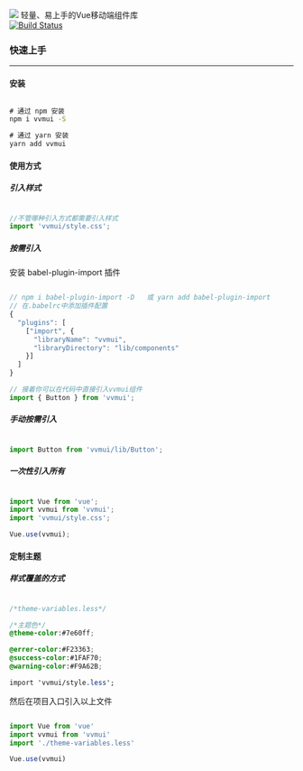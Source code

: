 <!--
 * @Author: Fone丶峰
 * @Date: 2019-10-22 11:32:29
 * @LastEditors: Fone丶峰
 * @LastEditTime: 2020-04-24 09:51:16
 * @Description: msg
 * @Email: qinrifeng@163.com
 * @Github: https://github.com/FoneQinrf
 -->
![](https://foneqinrf.github.io/vvmui/static/logo.png)
轻量、易上手的Vue移动端组件库  
[![Build Status](https://www.travis-ci.org/FoneQinrf/vvmui.svg?branch=master)](https://www.travis-ci.org/FoneQinrf/vvmui)  
### 快速上手
---
#### 安装
``` cmd

# 通过 npm 安装
npm i vvmui -S

# 通过 yarn 安装
yarn add vvmui

```
#### 使用方式
##### 引入样式
```javascript

//不管哪种引入方式都需要引入样式
import 'vvmui/style.css';

```
##### 按需引入
安装 babel-plugin-import 插件     
``` javascript

// npm i babel-plugin-import -D   或 yarn add babel-plugin-import 
// 在.babelrc中添加插件配置
{
  "plugins": [
    ["import", {
      "libraryName": "vvmui", 
      "libraryDirectory": "lib/components"
    }]
  ]
}

// 接着你可以在代码中直接引入vvmui组件
import { Button } from 'vvmui';

```
##### 手动按需引入
``` javascript

import Button from 'vvmui/lib/Button';

```
##### 一次性引入所有
``` javascript

import Vue from 'vue';
import vvmui from 'vvmui';
import 'vvmui/style.css';

Vue.use(vvmui);

```
#### 定制主题
##### 样式覆盖的方式
``` css

/*theme-variables.less*/

/*主题色*/
@theme-color:#7e60ff;

@errer-color:#F23363;
@success-color:#1FAF70;
@warning-color:#F9A62B;

import 'vvmui/style.less';

```
然后在项目入口引入以上文件
``` javascript

import Vue from 'vue'
import vvmui from 'vvmui'
import './theme-variables.less'

Vue.use(vvmui)

```
